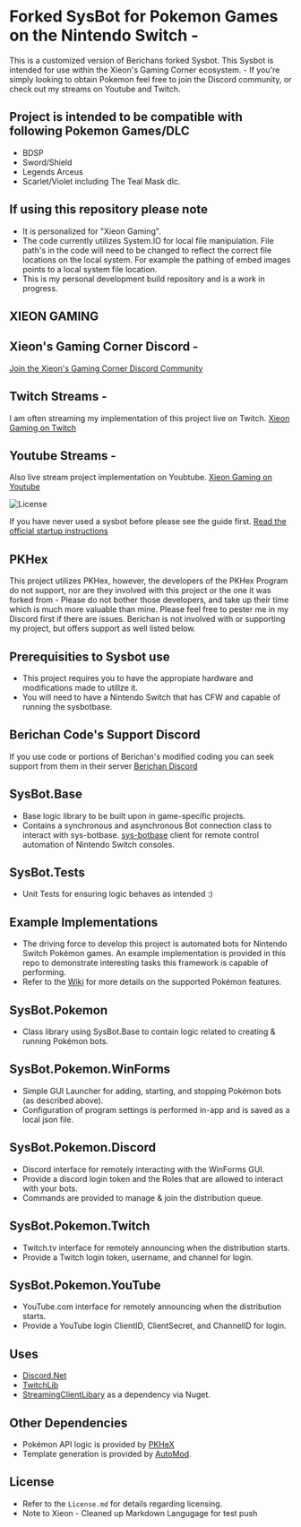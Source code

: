 # Forked SysBot for Pokemon Games on the Nintendo Switch  -

This is a customized version of Berichans forked Sysbot. This Sysbot is intended for use within the Xieon's Gaming Corner ecosystem.  -
If you're simply looking to obtain Pokemon feel free to join the Discord community, or check out my streams on Youtube and Twitch.

## Project is intended to be compatible with following Pokemon Games/DLC

- BDSP
- Sword/Shield
- Legends Arceus
- Scarlet/Violet including The Teal Mask dlc.

## If using this repository please note

- It is personalized for "Xieon Gaming".
- The code currently utilizes System.IO for local file manipulation. File path's in the code will need to be changed to reflect the correct file locations on the local system. For example the pathing of embed images points to a local system file location.
- This is my personal development build repository and is a work in progress.

## XIEON GAMING

## Xieon's Gaming Corner Discord -

[Join the Xieon's Gaming Corner Discord Community](http://xieon.co)

## Twitch Streams -

I am often streaming my implementation of this project live on Twitch.
[Xieon Gaming on Twitch](http://twitch.xieon.co)

## Youtube Streams -

Also live stream project implementation on Youbtube.
[Xieon Gaming on Youtube](http://yt.xieon.co)

![License](https://img.shields.io/badge/License-AGPLv3-blue.svg)

If you have never used a sysbot before please see the guide first. [Read the official startup instructions](https://github.com/kwsch/SysBot.NET/wiki/Bot-Startup-Details)

## PKHex

This project utilizes PKHex, however, the developers of the PKHex Program do not support, nor are they involved with this project or the one it was forked from - Please do not bother those developers, and take up their time which is much more valuable than mine. Please feel free to pester me in my Discord first if there are issues. Berichan is not involved with or supporting my project, but offers support as well listed below.

## Prerequisities to Sysbot use

- This project requires you to have the appropiate hardware and modifications made to utillze it.
- You will need to have a Nintendo Switch that has CFW and capable of running the sysbotbase.

## Berichan Code's Support Discord

If you use code or portions of Berichan's modified coding you can seek support from them in their server
[Berichan Discord](https://discord.gg/berichan)

## SysBot.Base

- Base logic library to be built upon in game-specific projects.
- Contains a synchronous and asynchronous Bot connection class to interact with sys-botbase.
[sys-botbase](https://github.com/olliz0r/sys-botbase) client for remote control automation of Nintendo Switch consoles.

## SysBot.Tests

- Unit Tests for ensuring logic behaves as intended :)

## Example Implementations

- The driving force to develop this project is automated bots for Nintendo Switch Pokémon games. An example implementation is provided in this repo to demonstrate interesting tasks this framework is capable of performing.
- Refer to the [Wiki](https://github.com/kwsch/SysBot.NET/wiki) for more details on the supported Pokémon features.

## SysBot.Pokemon

- Class library using SysBot.Base to contain logic related to creating & running Pokémon bots.

## SysBot.Pokemon.WinForms

- Simple GUI Launcher for adding, starting, and stopping Pokémon bots (as described above).
- Configuration of program settings is performed in-app and is saved as a local json file.

## SysBot.Pokemon.Discord

- Discord interface for remotely interacting with the WinForms GUI.
- Provide a discord login token and the Roles that are allowed to interact with your bots.
- Commands are provided to manage & join the distribution queue.

## SysBot.Pokemon.Twitch

- Twitch.tv interface for remotely announcing when the distribution starts.
- Provide a Twitch login token, username, and channel for login.

## SysBot.Pokemon.YouTube

- YouTube.com interface for remotely announcing when the distribution starts.
- Provide a YouTube login ClientID, ClientSecret, and ChannelID for login.

## Uses

- [Discord.Net](https://github.com/discord-net/Discord.Net)
- [TwitchLib](https://github.com/TwitchLib/TwitchLib)
- [StreamingClientLibary](https://github.com/SaviorXTanren/StreamingClientLibrary) as a dependency via Nuget.

## Other Dependencies

- Pokémon API logic is   provided by [PKHeX](https://github.com/kwsch/PKHeX/)
- Template generation is provided by [AutoMod](https://github.com/architdate/PKHeX-Plugins/).

## License

- Refer to the `License.md` for details regarding licensing.
- Note to Xieon - Cleaned up Markdown Langugage for test push